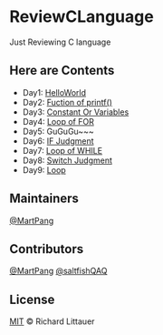 # ReviewCLanguage

Just Reviewing C language

## Here are Contents

- Day1: [HelloWorld](Day1/HelloWorld.c)
- Day2: [Fuction of printf()](Day2/R_printf.c)
- Day3: [Constant Or Variables](Day3/R_ConstantOrVariables.c)
- Day4: [Loop of FOR](Day4/R_For.c)
- Day5: GuGuGu~~~
- Day6: [IF Judgment](Day6/R_IF.c)
- Day7: [Loop of WHILE](Day7/R_WHILE.c)
- Day8: [Switch Judgment](Day8/R_SWITCH.c)
- Day9: [Loop](Day9/R_Loop.c)

## Maintainers

[@MartPang](https://github.com/MartPang)

## Contributors

[@MartPang](https://github.com/MartPang)
[@saltfishQAQ](https://github.com/saltfishQAQ)

## License

[MIT]( LICENSE) © Richard Littauer